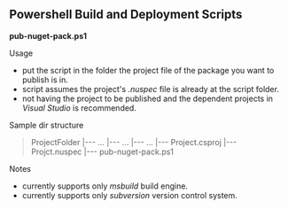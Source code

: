 Powershell Build and Deployment Scripts
---------------------------------------

**pub-nuget-pack.ps1**

Usage

- put the script in the folder the project file of the package you want to publish is in.
- script assumes the project's *.nuspec* file is already at the script folder.
- not having the project to be published and the dependent projects in *Visual Studio* is recommended.

Sample dir structure

> ProjectFolder
>  |--- ...
>  |--- ...
>  |--- ...
>  |--- Project.csproj
>  |--- Projct.nuspec
>  |--- pub-nuget-pack.ps1

Notes

- currently supports only *msbuild* build engine.
- currently supports only *subversion* version control system.
